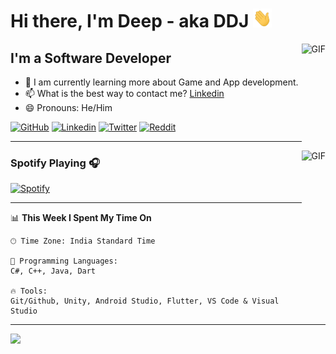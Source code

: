 # Hi there, I'm Deep - aka DDJ <img width="30px" height="30" src="https://github.com/SatYu26/SatYu26/raw/master/Assets/Hi.gif" />

<img align="right" alt="GIF" height="160px" src="https://octodex.github.com/images/daftpunktocat-guy.gif" />

## I'm a Software Developer

- 🌱 I am currently learning more about Game and App development.
- 📫 What is the best way to contact me? [Linkedin](https://www.linkedin.com/in/deepdarji/)
- 😄 Pronouns: He/Him

[![GitHub](https://img.shields.io/badge/Github-100000?style=for-the-badge&logo=github&logoColor=white)](https://github.com/deepdarji/)
[![Linkedin](https://img.shields.io/badge/Linkedin-0077B5?style=for-the-badge&logo=linkedin&logoColor=white)](https://www.linkedin.com/in/deepdarji/)
[![Twitter](https://img.shields.io/badge/Twitter-1DA1F2?style=for-the-badge&logo=twitter&logoColor=white)](https://twitter.com/deepdarji_/)
[![Reddit](https://img.shields.io/badge/Reddit-FF4500?style=for-the-badge&logo=reddit&logoColor=white)](https://www.reddit.com/user/deepdarji_/)

---

<img align="right" alt="GIF" height="170px" src="https://media.giphy.com/media/J5B1Y8QZnzXXbLQIBu/giphy.gif" />

### Spotify Playing 🎧

[![Spotify](https://novatorem-kyzbk7wxl-bardiesel.vercel.app/api/spotify)](https://open.spotify.com/track/6RRMrws5dVKALzhTvH8GFL?si=fc0fa64b02204c6b)

---

<!--START_SECTION:waka-->


📊 **This Week I Spent My Time On** 

```text
🕑︎ Time Zone: India Standard Time

💬 Programming Languages: 
C#, C++, Java, Dart

🔥 Tools: 
Git/Github, Unity, Android Studio, Flutter, VS Code & Visual Studio
```


<!--END_SECTION:waka-->


---


<img src="https://imgur.com/rilHVxA.png"/> 

